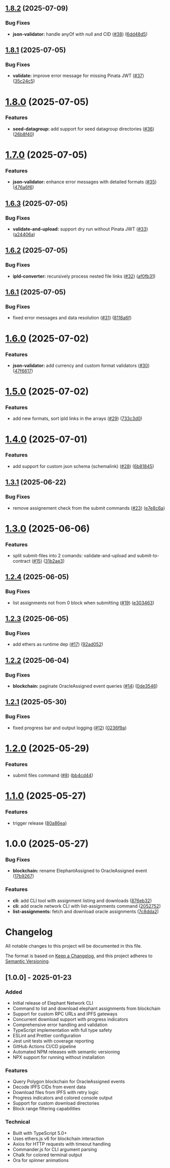 ## [1.8.2](https://github.com/elephant-xyz/elephant-cli/compare/v1.8.1...v1.8.2) (2025-07-09)


### Bug Fixes

* **json-validator:** handle anyOf with null and CID ([#38](https://github.com/elephant-xyz/elephant-cli/issues/38)) ([6dd48d5](https://github.com/elephant-xyz/elephant-cli/commit/6dd48d544778cea88574c7c7f88a43a3c4dd481e))

## [1.8.1](https://github.com/elephant-xyz/elephant-cli/compare/v1.8.0...v1.8.1) (2025-07-05)


### Bug Fixes

* **validate:** improve error message for missing Pinata JWT ([#37](https://github.com/elephant-xyz/elephant-cli/issues/37)) ([35c24c5](https://github.com/elephant-xyz/elephant-cli/commit/35c24c52b4193b3d9bcb7147d660ed50ec1f7f77))

# [1.8.0](https://github.com/elephant-xyz/elephant-cli/compare/v1.7.0...v1.8.0) (2025-07-05)


### Features

* **seed-datagroup:** add support for seed datagroup directories ([#36](https://github.com/elephant-xyz/elephant-cli/issues/36)) ([26b8f40](https://github.com/elephant-xyz/elephant-cli/commit/26b8f40938350807dacbbbd1b8599f862b607ede))

# [1.7.0](https://github.com/elephant-xyz/elephant-cli/compare/v1.6.3...v1.7.0) (2025-07-05)


### Features

* **json-validator:** enhance error messages with detailed formats ([#35](https://github.com/elephant-xyz/elephant-cli/issues/35)) ([476a6f6](https://github.com/elephant-xyz/elephant-cli/commit/476a6f615e67db5495e5836a40c9521c4a2aa858))

## [1.6.3](https://github.com/elephant-xyz/elephant-cli/compare/v1.6.2...v1.6.3) (2025-07-05)


### Bug Fixes

* **validate-and-upload:** support dry run without Pinata JWT ([#33](https://github.com/elephant-xyz/elephant-cli/issues/33)) ([a24406a](https://github.com/elephant-xyz/elephant-cli/commit/a24406adceb135b42cd6a0e0831e712ab5b5de8e))

## [1.6.2](https://github.com/elephant-xyz/elephant-cli/compare/v1.6.1...v1.6.2) (2025-07-05)


### Bug Fixes

* **ipld-converter:** recursively process nested file links ([#32](https://github.com/elephant-xyz/elephant-cli/issues/32)) ([af0fb31](https://github.com/elephant-xyz/elephant-cli/commit/af0fb3147c9a4d99b48e665ed054bdc5f113fc42))

## [1.6.1](https://github.com/elephant-xyz/elephant-cli/compare/v1.6.0...v1.6.1) (2025-07-05)


### Bug Fixes

* fixed error messages and data resolution ([#31](https://github.com/elephant-xyz/elephant-cli/issues/31)) ([8118a6f](https://github.com/elephant-xyz/elephant-cli/commit/8118a6f27ba70303b5c920dc2212273c7b04312f))

# [1.6.0](https://github.com/elephant-xyz/elephant-cli/compare/v1.5.0...v1.6.0) (2025-07-02)


### Features

* **json-validator:** add currency and custom format validators ([#30](https://github.com/elephant-xyz/elephant-cli/issues/30)) ([47f6617](https://github.com/elephant-xyz/elephant-cli/commit/47f66173178bc7fbbb4d813da0c86a2e5146b63f))

# [1.5.0](https://github.com/elephant-xyz/elephant-cli/compare/v1.4.0...v1.5.0) (2025-07-02)


### Features

* add new formats, sort ipld links in the arrays ([#29](https://github.com/elephant-xyz/elephant-cli/issues/29)) ([733c3d0](https://github.com/elephant-xyz/elephant-cli/commit/733c3d031f557af6db7043158a236e8eb9565323))

# [1.4.0](https://github.com/elephant-xyz/elephant-cli/compare/v1.3.1...v1.4.0) (2025-07-01)


### Features

* add support for custom json schema (schemalink) ([#28](https://github.com/elephant-xyz/elephant-cli/issues/28)) ([6b81845](https://github.com/elephant-xyz/elephant-cli/commit/6b81845861440a49d5b27cc3eba7a4256ad87687))

## [1.3.1](https://github.com/elephant-xyz/elephant-cli/compare/v1.3.0...v1.3.1) (2025-06-22)


### Bug Fixes

* remove assignement check from the submit commands ([#23](https://github.com/elephant-xyz/elephant-cli/issues/23)) ([e7e8c6a](https://github.com/elephant-xyz/elephant-cli/commit/e7e8c6a80baa1beb27b914c7337d87882abafc81))

# [1.3.0](https://github.com/elephant-xyz/elephant-cli/compare/v1.2.4...v1.3.0) (2025-06-06)


### Features

* split submit-files into 2 comands: validate-and-upload and submit-to-contract ([#15](https://github.com/elephant-xyz/elephant-cli/issues/15)) ([31b2ae3](https://github.com/elephant-xyz/elephant-cli/commit/31b2ae37c765996953df5a7386cc325a1f32a21e))

## [1.2.4](https://github.com/elephant-xyz/elephant-cli/compare/v1.2.3...v1.2.4) (2025-06-05)


### Bug Fixes

* list assignments not from 0 block when submitting ([#19](https://github.com/elephant-xyz/elephant-cli/issues/19)) ([e303463](https://github.com/elephant-xyz/elephant-cli/commit/e303463d56db2ee6ad368e4fa253a9031d995b93))

## [1.2.3](https://github.com/elephant-xyz/elephant-cli/compare/v1.2.2...v1.2.3) (2025-06-05)


### Bug Fixes

* add ethers as runtime dep ([#17](https://github.com/elephant-xyz/elephant-cli/issues/17)) ([92ad052](https://github.com/elephant-xyz/elephant-cli/commit/92ad052cc6e375ee92964378f6bfa39bf2a743ec))

## [1.2.2](https://github.com/elephant-xyz/elephant-cli/compare/v1.2.1...v1.2.2) (2025-06-04)


### Bug Fixes

* **blockchain:** paginate OracleAssigned event queries ([#14](https://github.com/elephant-xyz/elephant-cli/issues/14)) ([0de3546](https://github.com/elephant-xyz/elephant-cli/commit/0de354699545c70e475bfc328bb827b963a0a23e))

## [1.2.1](https://github.com/elephant-xyz/elephant-cli/compare/v1.2.0...v1.2.1) (2025-05-30)


### Bug Fixes

* fixed progress bar and output logging ([#12](https://github.com/elephant-xyz/elephant-cli/issues/12)) ([0236f9a](https://github.com/elephant-xyz/elephant-cli/commit/0236f9afcbe6f7f58c01bce3b9b4c2e23d8969a7))

# [1.2.0](https://github.com/elephant-xyz/elephant-cli/compare/v1.1.0...v1.2.0) (2025-05-29)


### Features

* submit files command ([#8](https://github.com/elephant-xyz/elephant-cli/issues/8)) ([bb4cd44](https://github.com/elephant-xyz/elephant-cli/commit/bb4cd447ac09f13348f9c455724bf8705a0f8bfb))

# [1.1.0](https://github.com/elephant-xyz/elephant-cli/compare/v1.0.0...v1.1.0) (2025-05-27)


### Features

* trigger release ([80a86ea](https://github.com/elephant-xyz/elephant-cli/commit/80a86ea8086474277d5cc3d09184e2d4a5afc4f3))

# 1.0.0 (2025-05-27)


### Bug Fixes

* **blockchain:** rename ElephantAssigned to OracleAssigned event ([17b9267](https://github.com/elephant-xyz/elephant-cli/commit/17b9267d0e88faf365d6009bb5732f6334840968))


### Features

* **cli:** add CLI tool with assignment listing and downloads ([876eb32](https://github.com/elephant-xyz/elephant-cli/commit/876eb329bc9cabd4753c28c389baa97a779407d7))
* **cli:** add oracle network CLI with list-assignments command ([2052752](https://github.com/elephant-xyz/elephant-cli/commit/20527529766d68f2577b31895de1b8064e611581))
* **list-assignments:** fetch and download oracle assignments ([7c8dda2](https://github.com/elephant-xyz/elephant-cli/commit/7c8dda228bacd9ca845c41efb58809164f74a37d))

# Changelog

All notable changes to this project will be documented in this file.

The format is based on [Keep a Changelog](https://keepachangelog.com/en/1.0.0/),
and this project adheres to [Semantic Versioning](https://semver.org/spec/v2.0.0.html).

## [1.0.0] - 2025-01-23

### Added

- Initial release of Elephant Network CLI
- Command to list and download elephant assignments from blockchain
- Support for custom RPC URLs and IPFS gateways
- Concurrent download support with progress indicators
- Comprehensive error handling and validation
- TypeScript implementation with full type safety
- ESLint and Prettier configuration
- Jest unit tests with coverage reporting
- GitHub Actions CI/CD pipeline
- Automated NPM releases with semantic versioning
- NPX support for running without installation

### Features

- Query Polygon blockchain for OracleAssigned events
- Decode IPFS CIDs from event data
- Download files from IPFS with retry logic
- Progress indicators and colored console output
- Support for custom download directories
- Block range filtering capabilities

### Technical

- Built with TypeScript 5.0+
- Uses ethers.js v6 for blockchain interaction
- Axios for HTTP requests with timeout handling
- Commander.js for CLI argument parsing
- Chalk for colored terminal output
- Ora for spinner animations
